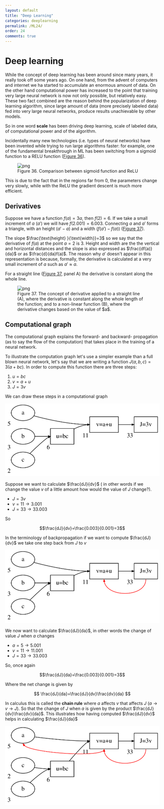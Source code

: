 ```yaml
---
layout: default
title: "Deep Learning"
categories: deeplearning
permalink: /ML24/
order: 24
comments: true
---
```


# Deep learning
While the concept of deep learning has been around since many years, it really took off some years ago. On one hand, from the advent of computers and internet we ha started to accumulate an enormous amount of data. On the other hand computational power has increased to the point that training very large neural network is now not only possible, but relatively easy. These two fact combined are the reason behind the popularization of deep learning algorithm, since large amount of data (more precisely labeled data) fed into very large neural networks, produce results unachievable by other models.

So in one word **scale** has been driving deep learning, scale of labeled data, of computational power and of the algorithm.

Incidentally many new technologies (i.e. types of neural networks) have been invented while trying to run large algorithms faster: for example, one of the fundamental breakthrough in ML has been switching from a sigmoid function to a RELU function (<a href="#sigmoidrelu">Figure 36</a>).


    

<figure id="sigmoidrelu">
    <img src="{{site.baseurl}}/pages/ML-24-DeepLearning_files/ML-24-DeepLearning_2_0.png" alt="png">
    <figcaption>Figure 36. Comparison between sigmoid function and ReLU</figcaption>
</figure>

This is due to the fact that in the regions far from $0$, the parameters change very slowly, while with the ReLU the gradient descent is much more efficient.

## Derivatives
Suppose we have a function $f(a) = 3a$, then $f(2) = 6$. If we take a small increment of $a$ ($a'$) we will have $f(2.001) = 6.003$. Connecting $a$ and $a'$ forms a triangle, with an height ($a'-a$) and a width ($f(a') - f(a)$) (<a href="#derivative">Figure 37</a>).

The slope $\frac{\text{height} }{\text{width}}=3$ so we say that the derivative of $f(a)$ at the point $a=2$ is $3$. Height and width are the the vertical and horizontal distances and the slope is also expressed as $\frac{df(a)}{da}$ or as $\frac{d}{da}f(a)$. The reason why $a'$ doesn't appear in this representation is because, formally, the derivative is calculated at a very small increment of $a$ such as $a' \approx a$.

For a straight line (<a href="#derivative">Figure 37</a>, panel A) the derivative is constant along the whole line.


    

<figure id="derivative">
    <img src="{{site.baseurl}}/pages/ML-24-DeepLearning_files/ML-24-DeepLearning_4_0.png" alt="png">
    <figcaption>Figure 37. The concept of derivative applied to a straight line (A), where the derivative is constant along the whole length of the function; and to a non-linear function (B), where the derivative changes based on the value of $a$.</figcaption>
</figure>

## Computational graph
The computational graph explains the forward- and backward- propagation (as to say the flow of the computation) that takes place in the training of a neural network. 

To illustrate the computation graph let's use a simpler example than a full blown neural network, let's say that we are writing a function $J(a, b, c) = 3(a+bc)$. In order to compute this function there are three steps: 

1. $u = bc$
2. $v = a + u$
3. $J=3v$

We can draw these steps in a computational graph




    
![svg](ML-24-DeepLearning_files/ML-24-DeepLearning_6_0.svg)
    



Suppose we want to calculate $\frac{dJ}{dv}$ ( in other words if we change the value $v$ of a little amount how would the value of $J$ change?). 

* $J = 3v$
* $v = 11 \to 3.001$
* $J = 33 \to 33.003$

So 

$$\frac{dJ}{dv}=\frac{0.003}{0.001}=3$$

In the terminology of backpropagation if we want to compute $\frac{dJ}{dv}$ we take one step back from $J$ to $v$




    
![svg](ML-24-DeepLearning_files/ML-24-DeepLearning_8_0.svg)
    



We now want to calculate $\frac{dJ}{da}$, in other words the change of value $J$ when $a$ changes

* $a = 5 \to 5.001$
* $v = 11 \to 11.001$
* $J = 33 \to 33.003$

So, once again

$$\frac{dJ}{da}=\frac{0.003}{0.001}=3$$

Where the net change is given by 

$$
\frac{dJ}{da}=\frac{dJ}{dv}\frac{dv}{da}
$$


In calculus this is called the **chain rule** where $a$ affects $v$ that affects $J$ ($a\to v \to J$). So that the change of $J$ when $a$ is given by the product $\frac{dJ}{dv}\frac{dv}{da}$. This illustrates how having computed $\frac{dJ}{dv}$ helps in calculating $\frac{dJ}{da}$




    
![svg](ML-24-DeepLearning_files/ML-24-DeepLearning_10_0.svg)
    


